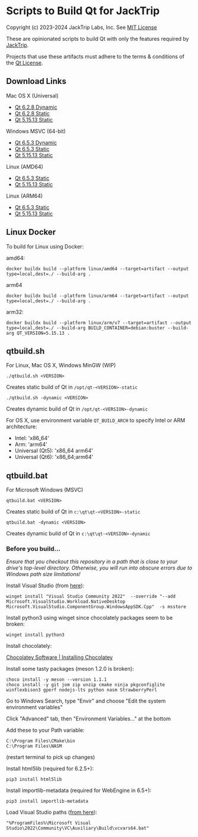 # Scripts to Build Qt for JackTrip

Copyright (c) 2023-2024 JackTrip Labs, Inc.
See [MIT License](LICENSE)

These are opinionated scripts to build Qt with only the features required by [JackTrip](https://github.com/jacktrip/jacktrip).

Projects that use these artifacts must adhere to the terms & conditions of the [Qt License](https://www.qt.io/licensing/).

## Download Links

Mac OS X (Universal)
* [Qt 6.2.8 Dynamic](https://files.jacktrip.org/contrib/qt/qt-6.2.8-dynamic-osx.tar.gz)
* [Qt 6.2.8 Static](https://files.jacktrip.org/contrib/qt/qt-6.2.8-static-osx.tar.gz)
* [Qt 5.15.13 Static](https://files.jacktrip.org/contrib/qt/qt-5.15.13-static-osx.tar.gz)

Windows MSVC (64-bit)
* [Qt 6.5.3 Dynamic](https://files.jacktrip.org/contrib/qt/qt-6.5.3-dynamic-win.zip)
* [Qt 6.5.3 Static](https://files.jacktrip.org/contrib/qt/qt-6.5.3-static-win.zip)
* [Qt 5.15.13 Static](https://files.jacktrip.org/contrib/qt/qt-5.15.13-static-win.zip)

Linux (AMD64)
* [Qt 6.5.3 Static](https://files.jacktrip.org/contrib/qt/qt-6.5.3-static-linux-amd64.tar.gz)
* [Qt 5.15.13 Static](https://files.jacktrip.org/contrib/qt/qt-5.15.13-static-linux-amd64.tar.gz)

Linux (ARM64)
* [Qt 6.5.3 Static](https://files.jacktrip.org/contrib/qt/qt-6.5.3-static-linux-arm64.tar.gz)
* [Qt 5.15.13 Static](https://files.jacktrip.org/contrib/qt/qt-5.15.13-static-linux-arm64.tar.gz)


## Linux Docker

To build for Linux using Docker:

amd64:
```
docker buildx build --platform linux/amd64 --target=artifact --output type=local,dest=./ --build-arg .
```

arm64
```
docker buildx build --platform linux/arm64 --target=artifact --output type=local,dest=./ --build-arg .
```

arm32:
```
docker buildx build --platform linux/arm/v7 --target=artifact --output type=local,dest=./ --build-arg BUILD_CONTAINER=debian:buster --build-arg QT_VERSION=5.15.13 .
```


## qtbuild.sh

For Linux, Mac OS X, Windows MinGW (WIP)

`./qtbuild.sh <VERSION>`

Creates static build of Qt in `/opt/qt-<VERSION>-static`

`./qtbuild.sh -dynamic <VERSION>`

Creates dynamic build of Qt in `/opt/qt-<VERSION>-dynamic`

For OS X, use environment variable `QT_BUILD_ARCH` to specify Intel or ARM architecture:

* Intel: 'x86_64'
* Arm: 'arm64'
* Universal (Qt5): 'x86_64 arm64'
* Universal (Qt6): 'x86_64;arm64'


## qtbuild.bat

For Microsoft Windows (MSVC)

`qtbuild.bat <VERSION>`

Creates static build of Qt in `c:\qt\qt-<VERSION>-static`

`qtbuild.bat -dynamic <VERSION>`

Creates dynamic build of Qt in `c:\qt\qt-<VERSION>-dynamic`

### Before you build...

_Ensure that you checkout this repository in a path that is close to your drive's top-level
directory. Otherwise, you will run into obscure errors due to Windows path size limitations!_

Install Visual Studio (from [here](https://learn.microsoft.com/en-us/windows/apps/windows-app-sdk/set-up-your-development-environment?tabs=cs-vs-community%2Ccpp-vs-community%2Cvs-2022-17-1-a%2Cvs-2022-17-1-b)):

```
winget install "Visual Studio Community 2022"  --override "--add Microsoft.VisualStudio.Workload.NativeDesktop Microsoft.VisualStudio.ComponentGroup.WindowsAppSDK.Cpp"  -s msstore
```

Install python3 using winget since chocolately packages seem to be broken:

```
winget install python3
```

Install chocolately:

[Chocolatey Software | Installing Chocolatey](https://chocolatey.org/install)

Install some tasty packages (meson 1.2.0 is broken):

```
choco install -y meson --version 1.1.1
choco install -y git jom zip unzip cmake ninja pkgconfiglite winflexbison3 gperf nodejs-lts python nasm StrawberryPerl
```

Go to Windows Search, type "Envir" and choose "Edit the system environment variables"

Click "Advanced" tab, then "Environment Variables..." at the bottom

Add these to your Path variable:

```
C:\Program Files\CMake\bin
C:\Program Files\NASM
```

(restart terminal to pick up changes)

Install html5lib (required for 6.2.5+):
```
pip3 install html5lib
```

Install importlib-metadata (required for WebEngine in 6.5+):
```
pip3 install importlib-metadata
```

Load Visual Studio paths ([from here](https://learn.microsoft.com/en-us/cpp/build/building-on-the-command-line?view=msvc-160)):
```
"%ProgramFiles%\Microsoft Visual Studio\2022\Community\VC\Auxiliary\Build\vcvars64.bat"
```
